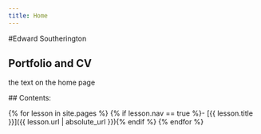 ```yaml
---
title: Home
---
```


#Edward Southerington

## Portfolio and CV

the text on the home page


<div class="toc" markdown="1">
## Contents:

{% for lesson in site.pages %}
{% if lesson.nav == true %}- [{{ lesson.title }}]({{ lesson.url | absolute_url }}){% endif %}
{% endfor %}
</div>